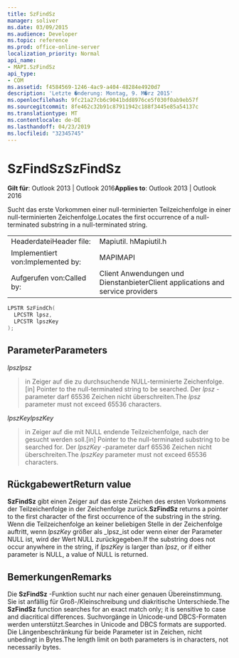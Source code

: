 ```yaml
---
title: SzFindSz
manager: soliver
ms.date: 03/09/2015
ms.audience: Developer
ms.topic: reference
ms.prod: office-online-server
localization_priority: Normal
api_name:
- MAPI.SzFindSz
api_type:
- COM
ms.assetid: f4584569-1246-4ac9-a404-48284e4920d7
description: 'Letzte �nderung: Montag, 9. M�rz 2015'
ms.openlocfilehash: 9fc21a27cb6c9041bdd8976ce5f030f0ab9eb57f
ms.sourcegitcommit: 8fe462c32b91c87911942c188f3445e85a54137c
ms.translationtype: MT
ms.contentlocale: de-DE
ms.lasthandoff: 04/23/2019
ms.locfileid: "32345745"
---
```

# <a name="szfindsz"></a><span data-ttu-id="9e76c-103">SzFindSz</span><span class="sxs-lookup"><span data-stu-id="9e76c-103">SzFindSz</span></span>

  
  
<span data-ttu-id="9e76c-104">**Gilt für**: Outlook 2013 | Outlook 2016</span><span class="sxs-lookup"><span data-stu-id="9e76c-104">**Applies to**: Outlook 2013 | Outlook 2016</span></span> 
  
<span data-ttu-id="9e76c-105">Sucht das erste Vorkommen einer null-terminierten Teilzeichenfolge in einer null-terminierten Zeichenfolge.</span><span class="sxs-lookup"><span data-stu-id="9e76c-105">Locates the first occurrence of a null-terminated substring in a null-terminated string.</span></span> 
  
|||
|:-----|:-----|
|<span data-ttu-id="9e76c-106">Headerdatei</span><span class="sxs-lookup"><span data-stu-id="9e76c-106">Header file:</span></span>  <br/> |<span data-ttu-id="9e76c-107">Mapiutil. h</span><span class="sxs-lookup"><span data-stu-id="9e76c-107">Mapiutil.h</span></span>  <br/> |
|<span data-ttu-id="9e76c-108">Implementiert von:</span><span class="sxs-lookup"><span data-stu-id="9e76c-108">Implemented by:</span></span>  <br/> |<span data-ttu-id="9e76c-109">MAPI</span><span class="sxs-lookup"><span data-stu-id="9e76c-109">MAPI</span></span>  <br/> |
|<span data-ttu-id="9e76c-110">Aufgerufen von:</span><span class="sxs-lookup"><span data-stu-id="9e76c-110">Called by:</span></span>  <br/> |<span data-ttu-id="9e76c-111">Client Anwendungen und Dienstanbieter</span><span class="sxs-lookup"><span data-stu-id="9e76c-111">Client applications and service providers</span></span>  <br/> |
   
```cpp
LPSTR SzFindCh(
  LPCSTR lpsz,
  LPCSTR lpszKey
);
```

## <a name="parameters"></a><span data-ttu-id="9e76c-112">Parameter</span><span class="sxs-lookup"><span data-stu-id="9e76c-112">Parameters</span></span>

 <span data-ttu-id="9e76c-113">_lpsz_</span><span class="sxs-lookup"><span data-stu-id="9e76c-113">_lpsz_</span></span>
  
> <span data-ttu-id="9e76c-114">in Zeiger auf die zu durchsuchende NULL-terminierte Zeichenfolge.</span><span class="sxs-lookup"><span data-stu-id="9e76c-114">[in] Pointer to the null-terminated string to be searched.</span></span> <span data-ttu-id="9e76c-115">Der _lpsz_ -parameter darf 65536 Zeichen nicht überschreiten.</span><span class="sxs-lookup"><span data-stu-id="9e76c-115">The  _lpsz_ parameter must not exceed 65536 characters.</span></span> 
    
 <span data-ttu-id="9e76c-116">_lpszKey_</span><span class="sxs-lookup"><span data-stu-id="9e76c-116">_lpszKey_</span></span>
  
> <span data-ttu-id="9e76c-117">in Zeiger auf die mit NULL endende Teilzeichenfolge, nach der gesucht werden soll.</span><span class="sxs-lookup"><span data-stu-id="9e76c-117">[in] Pointer to the null-terminated substring to be searched for.</span></span> <span data-ttu-id="9e76c-118">Der _lpszKey_ -parameter darf 65536 Zeichen nicht überschreiten.</span><span class="sxs-lookup"><span data-stu-id="9e76c-118">The  _lpszKey_ parameter must not exceed 65536 characters.</span></span> 
    
## <a name="return-value"></a><span data-ttu-id="9e76c-119">Rückgabewert</span><span class="sxs-lookup"><span data-stu-id="9e76c-119">Return value</span></span>

 <span data-ttu-id="9e76c-120">**SzFindSz** gibt einen Zeiger auf das erste Zeichen des ersten Vorkommens der Teilzeichenfolge in der Zeichenfolge zurück.</span><span class="sxs-lookup"><span data-stu-id="9e76c-120">**SzFindSz** returns a pointer to the first character of the first occurrence of the substring in the string.</span></span> <span data-ttu-id="9e76c-121">Wenn die Teilzeichenfolge an keiner beliebigen Stelle in der Zeichenfolge auftritt, wenn _lpszKey_ größer als _lpsz_ist oder wenn einer der Parameter NULL ist, wird der Wert NULL zurückgegeben.</span><span class="sxs-lookup"><span data-stu-id="9e76c-121">If the substring does not occur anywhere in the string, if  _lpszKey_ is larger than  _lpsz_, or if either parameter is NULL, a value of NULL is returned.</span></span> 
  
## <a name="remarks"></a><span data-ttu-id="9e76c-122">Bemerkungen</span><span class="sxs-lookup"><span data-stu-id="9e76c-122">Remarks</span></span>

<span data-ttu-id="9e76c-123">Die **SzFindSz** -Funktion sucht nur nach einer genauen Übereinstimmung. Sie ist anfällig für Groß-/Kleinschreibung und diakritische Unterschiede.</span><span class="sxs-lookup"><span data-stu-id="9e76c-123">The **SzFindSz** function searches for an exact match only; it is sensitive to case and diacritical differences.</span></span> <span data-ttu-id="9e76c-124">Suchvorgänge in Unicode-und DBCS-Formaten werden unterstützt.</span><span class="sxs-lookup"><span data-stu-id="9e76c-124">Searches in Unicode and DBCS formats are supported.</span></span> <span data-ttu-id="9e76c-125">Die Längenbeschränkung für beide Parameter ist in Zeichen, nicht unbedingt in Bytes.</span><span class="sxs-lookup"><span data-stu-id="9e76c-125">The length limit on both parameters is in characters, not necessarily bytes.</span></span> 
  

